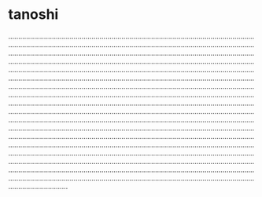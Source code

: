 # tanoshi
......................................................................................................................................................................................................................................................................................................................................................................................................................................................................................................................................................................................................................................................................................................................................................................................................................................................................................................................................................................................................................................................................................................................................................................................................................................................................................................................................................................................................................................................................................................................................................................................................................................................................................................................................................................................................................................................................................................................................................................................................................................................................................................................................................................................................................................................................................................................................................